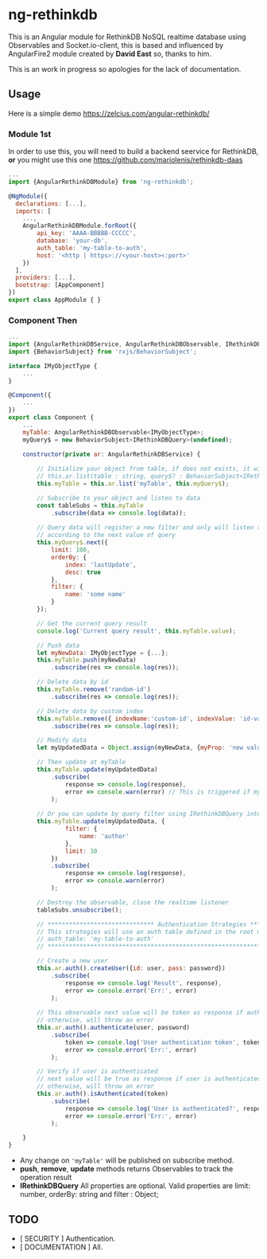 # ng-rethinkdb
This is an Angular module for RethinkDB NoSQL realtime database using Observables and Socket.io-client, this is based and influenced by AngularFire2 module created by 
__David East__ so, thanks to him. 

This is an work in progress so apologies for the lack of documentation.

## Usage
Here is a simple demo https://zelcius.com/angular-rethinkdb/
### Module 1st
In order to use this, you will need to build a backend seervice for RethinkDB, __or__ you might use this one 
https://github.com/mariolenis/rethinkdb-daas
```js
...
import {AngularRethinkDBModule} from 'ng-rethinkdb';

@NgModule({
  declarations: [...],
  imports: [
    ...,
    AngularRethinkDBModule.forRoot({
        api_key: 'AAAA-BBBBB-CCCCC',
        database: 'your-db',
        auth_table: 'my-table-to-auth',
        host: '<http | https>://<your-host><:port>'
    })
  ],
  providers: [...],
  bootstrap: [AppComponent]
})
export class AppModule { }

```

### Component Then
```js
...
import {AngularRethinkDBService, AngularRethinkDBObservable, IRethinkDBQuery} from 'ng-rethinkdb';
import {BehaviorSubject} from 'rxjs/BehaviorSubject';

interface IMyObjectType {
    ...
}

@Component({
    ...
})
export class Component {
    ...
    myTable: AngularRethinkDBObservable<IMyObjectType>;
    myQuery$ = new BehaviorSubject<IRethinkDBQuery>(undefined);

    constructor(private ar: AngularRethinkDBService) {
        
        // Initialize your object from table, if does not exists, it will be created
        // this.ar.list(table : string, query$? : BehaviorSubject<IRethinkDBQuery>)
        this.myTable = this.ar.list('myTable', this.myQuery$);

        // Subscribe to your object and listen to data
        const tableSubs = this.myTable
            .subscribe(data => console.log(data));
        
        // Query data will register a new filter and only will listen to changes 
        // according to the next value of query
        this.myQuery$.next({
            limit: 100,
            orderBy: {
                index: 'lastUpdate',
                desc: true
            },
            filter: {
                name: 'some name'
            }
        });

        // Get the current query result
        console.log('Current query result', this.myTable.value);

        // Push data
        let myNewData: IMyObjectType = {...};
        this.myTable.push(myNewData)
            .subscribe(res => console.log(res));

        // Delete data by id
        this.myTable.remove('random-id')
            .subscribe(res => console.log(res));

        // Delete data by custom index
        this.myTable.remove({ indexName:'custom-id', indexValue: 'id-value' })
            .subscribe(res => console.log(res));

        // Modify data
        let myUpdatedData = Object.assign(myNewData, {myProp: 'new value'});

        // Then update at myTable
        this.myTable.update(myUpdatedData)
            .subscribe(
                response => console.log(response),
                error => console.warn(error) // This is triggered if myUpdatedData has no id as property.
            );
        
        // Or you can update by query filter using IRethinkDBQuery interface
        this.myTable.update(myUpdatedData, {
                filter: {
                    name: 'author'
                },
                limit: 10
            })
            .subscribe(
                response => console.log(response),
                error => console.warn(error)
            );

        // Destroy the observable, close the realtime listener
        tableSubs.unsubscribe();

        // ****************************** Authentication Strategies ******************************
        // This strategies will use an auth table defined in the root module 
        // auth_table: 'my-table-to-auth'
        // ***************************************************************************************

        // Create a new user
        this.ar.auth().createUser({id: user, pass: password})
            .subscribe(
                response => console.log('Result', response),
                error => console.error('Err:', error)
            );
        
        // This observable next value will be token as response if auth is correct
        // otherwise, will throw an error
        this.ar.auth().authenticate(user, password)
            .subscribe(
                token => console.log('User authentication token', token),
                error => console.error('Err:', error)
            );

        // Verify if user is authenticated
        // next value will be true as response if user is authenticated
        // otherwise, will throw an error
        this.ar.auth().isAuthenticated(token)
            .subscribe(
                response => console.log('User is authenticated?', response),
                error => console.error('Err:', error)
            );

    }
}
```
* Any change on ```'myTable'``` will be published on subscribe method.
* __push__, __remove__, __update__ methods returns Observables to track the operation result
* __IRethinkDBQuery__ All properties are optional. Valid properties are limit: number, orderBy: string and filter : Object; 

## TODO
* [ SECURITY ] Authentication.
* [ DOCUMENTATION ] All.